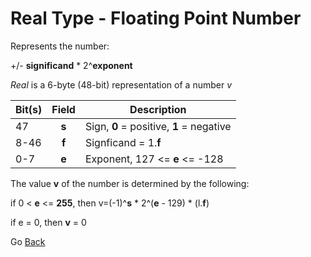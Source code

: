 # Real Type - Floating Point Number

Represents the number:

+/- **significand** * 2^**exponent**

*Real* is a 6-byte (48-bit) representation of a number *v*

|Bit(s)|Field|Description                             |
|------| :-: |----------------------------------------|
|47    |**s**|Sign, **0** = positive, **1** = negative|
|8-46  |**f**|Signficand = 1.**f**                    |
|0-7   |**e**|Exponent, 127 <= **e** <= -128          |

The value **v** of the number is determined by the following:

if 0 < **e** <= **255**, then v=(-1)^**s** * 2^(**e** - 129) * (l.**f**)

if e = 0, then **v** = 0

Go [Back](../../README.md)